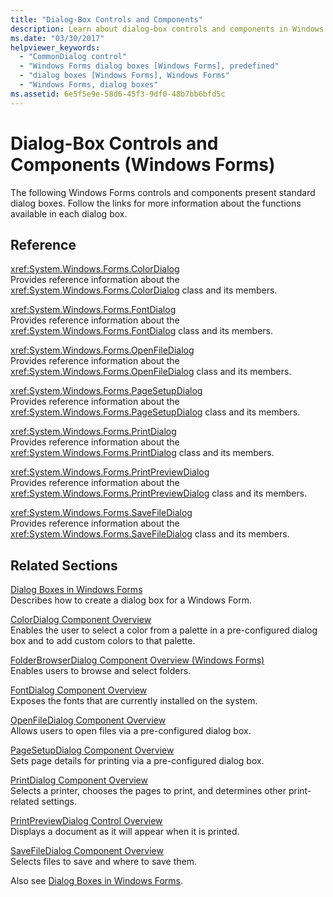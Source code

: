 ```yaml
---
title: "Dialog-Box Controls and Components"
description: Learn about dialog-box controls and components in Windows Forms. The Windows Forms controls and components listed in this article present standard dialog boxes.
ms.date: "03/30/2017"
helpviewer_keywords: 
  - "CommonDialog control"
  - "Windows Forms dialog boxes [Windows Forms], predefined"
  - "dialog boxes [Windows Forms], Windows Forms"
  - "Windows Forms, dialog boxes"
ms.assetid: 6e5f5e9e-58d6-45f3-9df0-48b7bb6bfd5c
---
```

# Dialog-Box Controls and Components (Windows Forms)

The following Windows Forms controls and components present standard dialog boxes. Follow the links for more information about the functions available in each dialog box.  
  
## Reference  

 <xref:System.Windows.Forms.ColorDialog>  
 Provides reference information about the <xref:System.Windows.Forms.ColorDialog> class and its members.  
  
 <xref:System.Windows.Forms.FontDialog>  
 Provides reference information about the <xref:System.Windows.Forms.FontDialog> class and its members.  
  
 <xref:System.Windows.Forms.OpenFileDialog>  
 Provides reference information about the <xref:System.Windows.Forms.OpenFileDialog> class and its members.  
  
 <xref:System.Windows.Forms.PageSetupDialog>  
 Provides reference information about the <xref:System.Windows.Forms.PageSetupDialog> class and its members.  
  
 <xref:System.Windows.Forms.PrintDialog>  
 Provides reference information about the <xref:System.Windows.Forms.PrintDialog> class and its members.  
  
 <xref:System.Windows.Forms.PrintPreviewDialog>  
 Provides reference information about the <xref:System.Windows.Forms.PrintPreviewDialog> class and its members.  
  
 <xref:System.Windows.Forms.SaveFileDialog>  
 Provides reference information about the <xref:System.Windows.Forms.SaveFileDialog> class and its members.  
  
## Related Sections  

 [Dialog Boxes in Windows Forms](../dialog-boxes-in-windows-forms.md)  
 Describes how to create a dialog box for a Windows Form.  
  
 [ColorDialog Component Overview](colordialog-component-overview-windows-forms.md)  
 Enables the user to select a color from a palette in a pre-configured dialog box and to add custom colors to that palette.  
  
 [FolderBrowserDialog Component Overview (Windows Forms)](folderbrowserdialog-component-overview-windows-forms.md)  
 Enables users to browse and select folders.  
  
 [FontDialog Component Overview](fontdialog-component-overview-windows-forms.md)  
 Exposes the fonts that are currently installed on the system.  
  
 [OpenFileDialog Component Overview](openfiledialog-component-overview-windows-forms.md)  
 Allows users to open files via a pre-configured dialog box.  
  
 [PageSetupDialog Component Overview](pagesetupdialog-component-overview-windows-forms.md)  
 Sets page details for printing via a pre-configured dialog box.  
  
 [PrintDialog Component Overview](printdialog-component-overview-windows-forms.md)  
 Selects a printer, chooses the pages to print, and determines other print-related settings.  
  
 [PrintPreviewDialog Control Overview](printpreviewdialog-control-overview-windows-forms.md)  
 Displays a document as it will appear when it is printed.  
  
 [SaveFileDialog Component Overview](savefiledialog-component-overview-windows-forms.md)  
 Selects files to save and where to save them.  
  
 Also see [Dialog Boxes in Windows Forms](../dialog-boxes-in-windows-forms.md).
